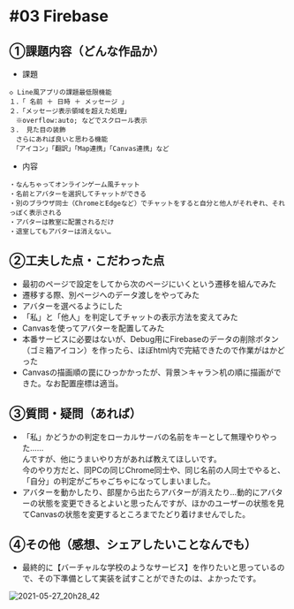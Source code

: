 # #03 Firebase
## ①課題内容（どんな作品か）
- 課題
```
◇ Line風アプリの課題最低限機能
１．「 名前 ＋ 日時 ＋ メッセージ 」
２．「メッセージ表示領域を超えた処理」
　※overflow:auto; などでスクロール表示
３． 見た目の装飾
　さらにあれば良いと思わる機能
　「アイコン」「翻訳」「Map連携」「Canvas連携」など
```
- 内容
```
・なんちゃってオンラインゲーム風チャット
・名前とアバターを選択してチャットができる
・別のブラウザ同士（ChromeとEdgeなど）でチャットをすると自分と他人がそれぞれ、それっぽく表示される
・アバターは教室に配置されるだけ
・退室してもアバターは消えない…
```

## ②工夫した点・こだわった点
- 最初のページで設定をしてから次のページにいくという遷移を組んでみた
- 遷移する際、別ページへのデータ渡しをやってみた
- アバターを選べるようにした
- 「私」と「他人」を判定してチャットの表示方法を変えてみた
- Canvasを使ってアバターを配置してみた
- 本番サービスに必要はないが、Debug用にFirebaseのデータの削除ボタン（ゴミ箱アイコン）を作ったら、ほぼhtml内で完結できたので作業がはかどった
- Canvasの描画順の罠にひっかかったが、背景＞キャラ＞机の順に描画ができた。なお配置座標は適当。


## ③質問・疑問（あれば）
- 「私」かどうかの判定をローカルサーバの名前をキーとして無理やりやった……  
んですが、他にうまいやり方があれば教えてほしいです。  
今のやり方だと、同PCの同じChrome同士や、同じ名前の人同士でやると、「自分」の判定がごちゃごちゃになってしまいました。
- アバターを動かしたり、部屋から出たらアバターが消えたり…動的にアバターの状態を変更できるとよいと思ったんですが、ほかのユーザーの状態を見てCanvasの状態を変更するところまでたどり着けませんでした。

## ④その他（感想、シェアしたいことなんでも）
- 最終的に【バーチャルな学校のようなサービス】を作りたいと思っているので、その下準備として実装を試すことができたのは、よかったです。

![2021-05-27_20h28_42](https://user-images.githubusercontent.com/69302785/119818477-398cea00-bf2a-11eb-9a38-15d804a95ba0.png)
